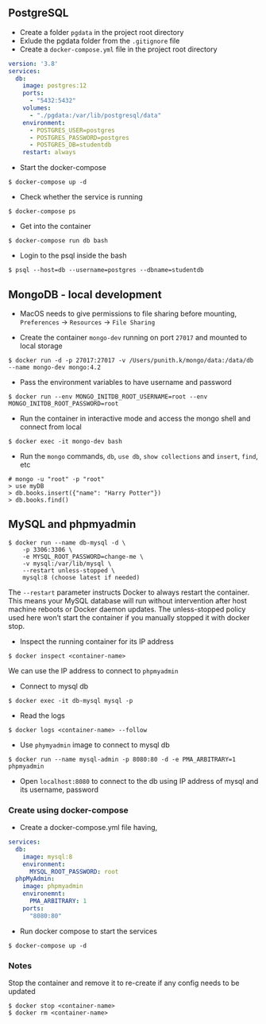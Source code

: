 ## PostgreSQL

- Create a folder `pgdata` in the project root directory
- Exlude the pgdata folder from the `.gitignore` file
- Create a `docker-compose.yml` file in the project root directory
```yml
version: '3.8'
services:
  db:
    image: postgres:12
    ports:
      - "5432:5432"
    volumes:
      - "./pgdata:/var/lib/postgresql/data"
    environment:
      - POSTGRES_USER=postgres
      - POSTGRES_PASSWORD=postgres
      - POSTGRES_DB=studentdb
    restart: always
```

- Start the docker-compose
```
$ docker-compose up -d
```

- Check whether the service is running
```
$ docker-compose ps
```

- Get into the container
```
$ docker-compose run db bash
```

- Login to the psql inside the bash
```
$ psql --host=db --username=postgres --dbname=studentdb
```

## MongoDB - local development

- MacOS needs to give permissions to file sharing before mounting, `Preferences` -> `Resources` -> `File Sharing`

- Create the container `mongo-dev` running on port `27017` and mounted to local storage
```
$ docker run -d -p 27017:27017 -v /Users/punith.k/mongo/data:/data/db --name mongo-dev mongo:4.2
```

- Pass the environment variables to have username and password
```
$ docker run --env MONGO_INITDB_ROOT_USERNAME=root --env MONGO_INITDB_ROOT_PASSWORD=root
```

- Run the container in interactive mode and access the mongo shell and connect from local
```
$ docker exec -it mongo-dev bash
```

- Run the `mongo` commands, `db`, `use db`, `show collections` and `insert`, `find`, etc
```
# mongo -u "root" -p "root"
> use myDB
> db.books.insert({"name": "Harry Potter"})
> db.books.find()
```

## MySQL and phpmyadmin 

```
$ docker run --name db-mysql -d \
    -p 3306:3306 \
    -e MYSQL_ROOT_PASSWORD=change-me \
    -v mysql:/var/lib/mysql \
    --restart unless-stopped \
    mysql:8 (choose latest if needed)
```
The `--restart` parameter instructs Docker to always restart the container. This means your MySQL database will run without intervention after host machine reboots or Docker daemon updates. The unless-stopped policy used here won’t start the container if you manually stopped it with docker stop.

- Inspect the running container for its IP address 
```
$ docker inspect <container-name>
```
We can use the IP address to connect to `phpmyadmin`

- Connect to mysql db 
```
$ docker exec -it db-mysql mysql -p
```

- Read the logs 
```
$ docker logs <container-name> --follow 
```

- Use `phymyadmin` image to connect to mysql db
```
$ docker run --name mysql-admin -p 8080:80 -d -e PMA_ARBITRARY=1 phpmyadmin
```

- Open `localhost:8080` to connect to the db using IP address of mysql and its username, password 

### Create using docker-compose

- Create a docker-compose.yml file having,
```yml
services:
  db: 
    image: mysql:8
    environment:
      MYSQL_ROOT_PASSWORD: root
  phpMyAdmin:
    image: phpmyadmin
    environemnt:
      PMA_ARBITRARY: 1
    ports:
      "8080:80"
```

- Run docker compose to start the services 
```
$ docker-compose up -d
```

### Notes 

Stop the container and remove it to re-create if any config needs to be updated
```
$ docker stop <container-name>
$ docker rm <container-name>
```